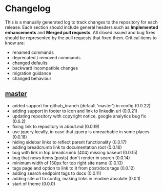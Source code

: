 # Changelog

This is a manually generated log to track changes to the repository for each release. 
Each section should include general headers such as **Implemented enhancements** 
and **Merged pull requests**. All closed issued and bug fixes should be 
represented by the pull requests that fixed them.
Critical items to know are:

 - renamed commands
 - deprecated / removed commands
 - changed defaults
 - backward incompatible changes
 - migration guidance
 - changed behaviour

## [master](https://github.com/vsoch/docsy-jekyll/tree/master)
 - added support for github_branch (default 'master') in config (0.0.22)
 - adding support in footer to icon and link to linkedin url (0.0.21)
 - updating repository with copyright notice, google analytics bug fix (0.0.2)
 - fixing link to repository in about.md (0.0.19)
 - use jquery locally, in case that jquery is unreachable in some places (0.0.18)
 - hiding sidebar links to reflect parent functionality (0.0.17)
 - adding breadcrumb link to documentation root (0.0.16)
 - bug with link in top breadcrumb (404) missing baseurl (0.0.15)
 - bug that news items (posts) don't render in search (0.0.14)
 - minimum width of 150px for top right site name (0.0.13)
 - tags page and option to link to it from post/docs tags (0.0.12)
 - adding search endpoint tags to docs (0.0.11)
 - adding site.url to config, making links in readme absolute (0.0.1)
 - start of theme  (0.0.0)

